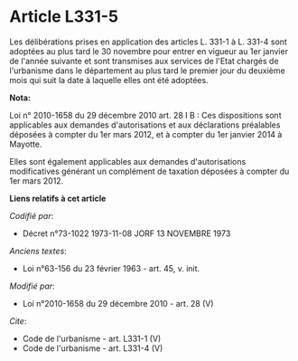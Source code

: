 # Article L331-5

Les délibérations prises en application des articles L. 331-1 à L. 331-4 sont adoptées au plus tard le 30 novembre pour
entrer en vigueur au 1er janvier de l'année suivante et sont transmises aux services de l'Etat chargés de l'urbanisme dans le
département au plus tard le premier jour du deuxième mois qui suit la date à laquelle elles ont été adoptées.

**Nota:**

Loi n° 2010-1658 du 29 décembre 2010 art. 28 I B : Ces dispositions sont applicables aux demandes d'autorisations et aux
déclarations préalables déposées à compter du 1er mars 2012, et à compter du 1er janvier 2014 à Mayotte. 

Elles sont également applicables aux demandes d'autorisations modificatives générant un complément de taxation déposées à
compter du 1er mars 2012.

**Liens relatifs à cet article**

_Codifié par_:

  - Décret n°73-1022 1973-11-08 JORF 13 NOVEMBRE 1973

_Anciens textes_:

  - Loi n°63-156 du 23 février 1963 - art. 45, v. init.

_Modifié par_:

  - Loi n°2010-1658 du 29 décembre 2010 - art. 28 (V)

_Cite_:

  - Code de l'urbanisme - art. L331-1 (V)
  - Code de l'urbanisme - art. L331-4 (V)
